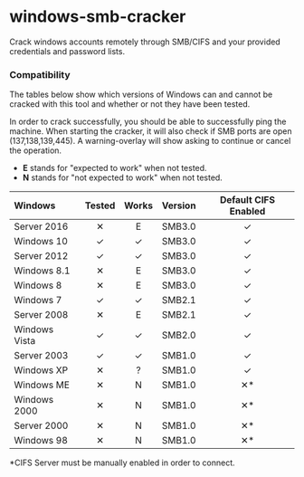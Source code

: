 # windows-smb-cracker
Crack windows accounts remotely through SMB/CIFS and your provided 
credentials and password lists.

### Compatibility

The tables below show which versions of Windows can and cannot be cracked with this tool
and whether or not they have been tested.

In order to crack successfully, you should be able to successfully ping the machine.
When starting the cracker, it will also check if SMB ports are open (137,138,139,445).
A warning-overlay will show asking to continue or cancel the operation.

* **E** stands for "expected to work" when not tested.
* **N** stands for "not expected to work" when not tested.

| Windows | Tested | Works | Version | Default CIFS Enabled |
| :------ | :----: | :---: | :-----: | :------------------: |
| Server 2016 | &#10005; | E | SMB3.0 | &#10003; |
| Windows 10 | &#10003; | &#10003; | SMB3.0 | &#10003; |
| Server 2012 | &#10003; | &#10003; | SMB3.0 | &#10003; |
| Windows 8.1 | &#10005; | E | SMB3.0 | &#10003; |
| Windows 8 | &#10005; | E | SMB3.0 | &#10003; |
| Windows 7 | &#10003; | &#10003; | SMB2.1 | &#10003; |
| Server 2008 | &#10005; | E | SMB2.1 | &#10003; |
| Windows Vista |&#10003; | &#10003; | SMB2.0 | &#10003; |
| Server 2003 | &#10003; | &#10003; | SMB1.0 | &#10003; |
| Windows XP | &#10005; | ? | SMB1.0 | &#10003; |
| Windows ME | &#10005; | N | SMB1.0 | &#10005;* |
| Windows 2000 | &#10005; | N | SMB1.0 | &#10005;* |
| Server 2000 | &#10005; | N | SMB1.0 | &#10005;* |
| Windows 98 | &#10005; | N | SMB1.0 | &#10005;* |
\*CIFS Server must be manually enabled in order to connect.